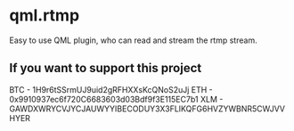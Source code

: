 qml.rtmp
========

Easy to use QML plugin, who can read and stream the rtmp stream.

## If you want to support this project

BTC - 1H9r6tSSrmUJ9uid2gRFHXXsKcQNoS2uJj
ETH - 0x9910937ec6f720C6683603d03Bdf9f3E115EC7b1
XLM - GAWDXWRYCVJYCJAUWYYIBECODUY3X3FLIKQFG6HVZYWBNR5CWJVVHYER

